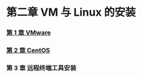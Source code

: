 # 第二章 VM 与 Linux 的安装

### [第 1 章 VMware](第%201%20章%20VMware/第%201%20章%20VMware.md)

### [第 2 章 CentOS](第%202%20章%20CentOS/第%202%20章%20CentOS.md)

### 第 3 章 远程终端工具安装